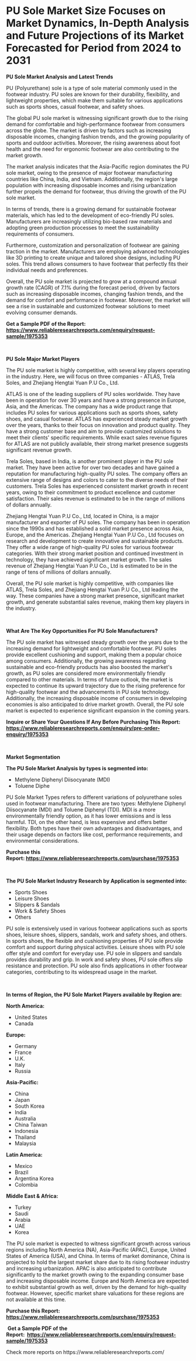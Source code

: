 <p><h1>PU Sole Market Size Focuses on Market Dynamics, In-Depth Analysis and Future Projections of its Market Forecasted for Period from 2024 to 2031</h1></p><p><strong>PU Sole Market Analysis and Latest Trends</strong></p>
<p><p>PU (Polyurethane) sole is a type of sole material commonly used in the footwear industry. PU soles are known for their durability, flexibility, and lightweight properties, which make them suitable for various applications such as sports shoes, casual footwear, and safety shoes.</p><p>The global PU sole market is witnessing significant growth due to the rising demand for comfortable and high-performance footwear from consumers across the globe. The market is driven by factors such as increasing disposable incomes, changing fashion trends, and the growing popularity of sports and outdoor activities. Moreover, the rising awareness about foot health and the need for ergonomic footwear are also contributing to the market growth.</p><p>The market analysis indicates that the Asia-Pacific region dominates the PU sole market, owing to the presence of major footwear manufacturing countries like China, India, and Vietnam. Additionally, the region's large population with increasing disposable incomes and rising urbanization further propels the demand for footwear, thus driving the growth of the PU sole market.</p><p>In terms of trends, there is a growing demand for sustainable footwear materials, which has led to the development of eco-friendly PU soles. Manufacturers are increasingly utilizing bio-based raw materials and adopting green production processes to meet the sustainability requirements of consumers.</p><p>Furthermore, customization and personalization of footwear are gaining traction in the market. Manufacturers are employing advanced technologies like 3D printing to create unique and tailored shoe designs, including PU soles. This trend allows consumers to have footwear that perfectly fits their individual needs and preferences.</p><p>Overall, the PU sole market is projected to grow at a compound annual growth rate (CAGR) of 7.1% during the forecast period, driven by factors such as increasing disposable incomes, changing fashion trends, and the demand for comfort and performance in footwear. Moreover, the market will see a rise in sustainable and customized footwear solutions to meet evolving consumer demands.</p></p>
<p><strong>Get a Sample PDF of the Report:&nbsp; <a href="https://www.reliableresearchreports.com/enquiry/request-sample/1975353">https://www.reliableresearchreports.com/enquiry/request-sample/1975353</a></strong></p>
<p>&nbsp;</p>
<p><strong>PU Sole Major Market Players</strong></p>
<p><p>The PU sole market is highly competitive, with several key players operating in the industry. Here, we will focus on three companies - ATLAS, Trela Soles, and Zhejiang Hengtai Yuan P.U Co., Ltd.</p><p>ATLAS is one of the leading suppliers of PU soles worldwide. They have been in operation for over 30 years and have a strong presence in Europe, Asia, and the Americas. The company has a wide product range that includes PU soles for various applications such as sports shoes, safety shoes, and casual footwear. ATLAS has experienced steady market growth over the years, thanks to their focus on innovation and product quality. They have a strong customer base and aim to provide customized solutions to meet their clients' specific requirements. While exact sales revenue figures for ATLAS are not publicly available, their strong market presence suggests significant revenue growth.</p><p>Trela Soles, based in India, is another prominent player in the PU sole market. They have been active for over two decades and have gained a reputation for manufacturing high-quality PU soles. The company offers an extensive range of designs and colors to cater to the diverse needs of their customers. Trela Soles has experienced consistent market growth in recent years, owing to their commitment to product excellence and customer satisfaction. Their sales revenue is estimated to be in the range of millions of dollars annually.</p><p>Zhejiang Hengtai Yuan P.U Co., Ltd, located in China, is a major manufacturer and exporter of PU soles. The company has been in operation since the 1990s and has established a solid market presence across Asia, Europe, and the Americas. Zhejiang Hengtai Yuan P.U Co., Ltd focuses on research and development to create innovative and sustainable products. They offer a wide range of high-quality PU soles for various footwear categories. With their strong market position and continued investment in technology, they have achieved significant market growth. The sales revenue of Zhejiang Hengtai Yuan P.U Co., Ltd is estimated to be in the range of tens of millions of dollars annually.</p><p>Overall, the PU sole market is highly competitive, with companies like ATLAS, Trela Soles, and Zhejiang Hengtai Yuan P.U Co., Ltd leading the way. These companies have a strong market presence, significant market growth, and generate substantial sales revenue, making them key players in the industry.</p></p>
<p>&nbsp;</p>
<p><strong>What Are The Key Opportunities For PU Sole Manufacturers?</strong></p>
<p><p>The PU sole market has witnessed steady growth over the years due to the increasing demand for lightweight and comfortable footwear. PU soles provide excellent cushioning and support, making them a popular choice among consumers. Additionally, the growing awareness regarding sustainable and eco-friendly products has also boosted the market's growth, as PU soles are considered more environmentally friendly compared to other materials. In terms of future outlook, the market is expected to continue its upward trajectory due to the rising preference for high-quality footwear and the advancements in PU sole technology. Additionally, the increasing disposable income of consumers in developing economies is also anticipated to drive market growth. Overall, the PU sole market is expected to experience significant expansion in the coming years.</p></p>
<p><strong>Inquire or Share Your Questions If Any Before Purchasing This Report: <a href="https://www.reliableresearchreports.com/enquiry/pre-order-enquiry/1975353">https://www.reliableresearchreports.com/enquiry/pre-order-enquiry/1975353</a></strong></p>
<p>&nbsp;</p>
<p><strong>Market Segmentation</strong></p>
<p><strong>The PU Sole Market Analysis by types is segmented into:</strong></p>
<p><ul><li>Methylene Diphenyl Diisocyanate (MDI)</li><li>Toluene Diphe</li></ul></p>
<p><p>PU Sole Market Types refers to different variations of polyurethane soles used in footwear manufacturing. There are two types: Methylene Diphenyl Diisocyanate (MDI) and Toluene Diphenyl (TDI). MDI is a more environmentally friendly option, as it has lower emissions and is less harmful. TDI, on the other hand, is less expensive and offers better flexibility. Both types have their own advantages and disadvantages, and their usage depends on factors like cost, performance requirements, and environmental considerations.</p></p>
<p><strong>Purchase this Report:&nbsp;<a href="https://www.reliableresearchreports.com/purchase/1975353">https://www.reliableresearchreports.com/purchase/1975353</a></strong></p>
<p>&nbsp;</p>
<p><strong>The PU Sole Market Industry Research by Application is segmented into:</strong></p>
<p><ul><li>Sports Shoes</li><li>Leisure Shoes</li><li>Slippers & Sandals</li><li>Work & Safety Shoes</li><li>Others</li></ul></p>
<p><p>PU sole is extensively used in various footwear applications such as sports shoes, leisure shoes, slippers, sandals, work and safety shoes, and others. In sports shoes, the flexible and cushioning properties of PU sole provide comfort and support during physical activities. Leisure shoes with PU sole offer style and comfort for everyday use. PU sole in slippers and sandals provides durability and grip. In work and safety shoes, PU sole offers slip resistance and protection. PU sole also finds applications in other footwear categories, contributing to its widespread usage in the market.</p></p>
<p>&nbsp;</p>
<p><strong>In terms of Region, the PU Sole Market Players available by Region are:</strong></p>
<p>
    <p> <strong> North America: </strong>
        <ul>
            <li>United States</li>
            <li>Canada</li>
        </ul>
        </p> 
    <p> <strong> Europe: </strong>
        <ul>
            <li>Germany</li>
            <li>France</li>
            <li>U.K.</li>
            <li>Italy</li>
            <li>Russia</li>
        </ul>
        </p> 
    <p> <strong> Asia-Pacific: </strong>
        <ul>
            <li>China</li>
            <li>Japan</li>
            <li>South Korea</li>
            <li>India</li>
            <li>Australia</li>
            <li>China Taiwan</li>
            <li>Indonesia</li>
            <li>Thailand</li>
            <li>Malaysia</li>
        </ul>
        </p> 
    <p> <strong> Latin America: </strong>
        <ul>
            <li>Mexico</li>
            <li>Brazil</li>
            <li>Argentina Korea</li>
            <li>Colombia</li>
        </ul>
        </p> 
    <p> <strong> Middle East & Africa: </strong>
        <ul>
            <li>Turkey</li>
            <li>Saudi</li>
            <li>Arabia</li>
            <li>UAE</li>
            <li>Korea</li>
        </ul>
    </p>
    </p>
<p><p>The PU sole market is expected to witness significant growth across various regions including North America (NA), Asia-Pacific (APAC), Europe, United States of America (USA), and China. In terms of market dominance, China is projected to hold the largest market share due to its rising footwear industry and increasing urbanization. APAC is also anticipated to contribute significantly to the market growth owing to the expanding consumer base and increasing disposable income. Europe and North America are expected to exhibit substantial growth as well, driven by the demand for high-quality footwear. However, specific market share valuations for these regions are not available at this time.</p></p>
<p><strong>Purchase this Report: <a href="https://www.reliableresearchreports.com/purchase/1975353">https://www.reliableresearchreports.com/purchase/1975353</a></strong></p>
<p>&nbsp;<strong>Get a Sample PDF of the Report:&nbsp;&nbsp;<a href="https://www.reliableresearchreports.com/enquiry/request-sample/1975353">https://www.reliableresearchreports.com/enquiry/request-sample/1975353</a></strong></p>
<p><strong></strong></p>
<p>Check more reports on https://www.reliableresearchreports.com/</p>